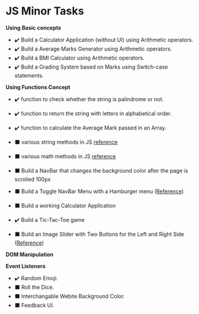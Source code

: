 # JS Minor Tasks

**Using Basic concepts**
- ✔️ Build a Calculator Application (without UI) using Arithmetic operators.
- ✔️ Build a Average Marks Generator using Arithmetic operators.
- ✔️ Build a BMI Calculator using Arithmetic operators.
- ✔️ Build a Grading System based on Marks using Switch-case statements.

**Using Functions Concept**
- ✔️ function to check whether the string is palindrome or not.
- ✔️ function to return the string with letters in alphabetical order.
- ✔️ function to calculate the Average Mark passed in an Array.
- ⬛ various string methods in JS <a href="www.programiz.com/javascript/string">reference</a>
- ⬛ various math methods in JS <a href="www.programiz.com/javascript/math">reference</a>

  
- ⬛ Build a NavBar that changes the background color after the page is scrolled 100px
- ⬛ Build a Toggle NavBar Menu with a Hamburger menu (<a href="https://www.w3schools.com/howto/howto_js_mobile_navbar.asp">Reference</a>)
- ⬛ Build a working Calculator Application
- ✔️ Build a Tic-Tac-Toe game
- ⬛ Build an Image Slider with Two Buttons for the Left and Right Side (<a href="https://www.w3schools.com/howto/howto_js_slideshow.asp">Reference</a>)

**DOM Manipulation**

**Event Listeners**
- ✔️ Random Emoji.
- ⬛ Roll the Dice.
- ⬛ Interchangable Webite Background Color.
- ⬛ Feedback UI.
